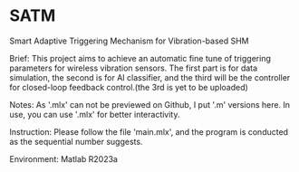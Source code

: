 # SATM
Smart Adaptive Triggering Mechanism for Vibration-based SHM

Brief: This project aims to achieve an automatic fine tune of triggering parameters for wireless vibration sensors. The first part is for data simulation, the second is for AI classifier, and the third will be the controller for closed-loop feedback control.(the 3rd is yet to be uploaded)

Notes: As '.mlx' can not be previewed on Github, I put '.m' versions here. In use, you can use '.mlx' for better interactivity.

Instruction: Please follow the file 'main.mlx', and the program is conducted as the sequential number suggests.

Environment: Matlab R2023a
